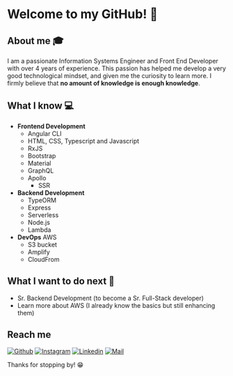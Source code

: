 # Welcome to my GitHub! 👋
<!--
<div align="center">
	<img src="https://raw.githubusercontent.com/Sarthakbh321/sarthakbh321/master/intro.gif">
</div>
-->

## About me :mortar_board:
I am a passionate Information Systems Engineer and Front End Developer with over 4 years of experience. This passion has helped me develop a very good technological mindset, and given me the curiosity to learn more. I firmly believe that **no amount of knowledge is enough knowledge**.

## What I know :computer:
- **Frontend Development**
	- Angular CLI
	- HTML, CSS, Typescript and Javascript
 	- RxJS 
	- Bootstrap
	- Material
	- GraphQL
 	- Apollo 
        - SSR
- **Backend Development**
	- TypeORM
 	- Express
  	- Serverless
  	- Node.js
  	- Lambda
- **DevOps**
  AWS
  - S3 bucket
  - Amplify
  - CloudFrom
	

## What I want to do next :thinking:
- Sr. Backend Development (to become a Sr. Full-Stack developer)
- Learn more about AWS (I already know the basics but still enhancing them)

## Reach me 
[![Github](https://img.shields.io/github/followers/mdigliodo?label=Follow&style=social)](https://github.com/mdigliodo)
[![Instagram](https://img.shields.io/badge/-@mdigliodo-red?style=flat-square&logo=instagram&logoColor=white&link=https://www.instagram.com/mdigliodo/)](https://www.instagram.com/mdigliodo/)
[![Linkedin](https://img.shields.io/badge/-Mateo%20Digliodo-blue?style=flat-square&logo=linkedin&logoColor=white&link=https://www.linkedin.com/in/mateodigliodo/)](https://www.linkedin.com/in/mateodigliodo/)
[![Mail](https://img.shields.io/badge/-Mateo%20Digliodo-gray?style=flat-square&logo=gmail&logoColor=red&link=https://www.linkedin.com/in/mateodigliodo/)](mailto:mdigliodo@gmail.com)


Thanks for stopping by! 😁
